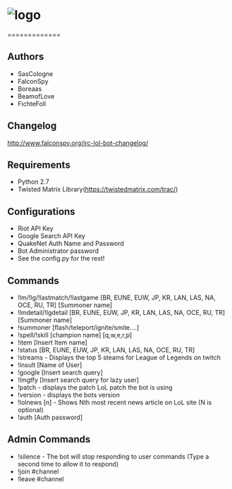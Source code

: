 # ![logo](http://i.imgur.com/MR1rEop.png)
=============

## Authors
* SasCologne
* FalconSpy
* Boreaas
* BeamofLove
* FichteFoll

## Changelog
http://www.falconspy.org/irc-lol-bot-changelog/

## Requirements
* Python 2.7
* Twisted Matrix Library(https://twistedmatrix.com/trac/)

## Configurations
* Riot API Key
* Google Search API Key
* QuakeNet Auth Name and Password
* Bot Administrator password
* See the config.py for the rest!

## Commands
* !lm/!lg/!lastmatch/!lastgame [BR, EUNE, EUW, JP, KR, LAN, LAS, NA, OCE, RU, TR] [Summoner name]
* !lmdetail/!lgdetail [BR, EUNE, EUW, JP, KR, LAN, LAS, NA, OCE, RU, TR] [Summoner name]
* !summoner [flash/teleport/ignite/smite....]
* !spell/!skill [champion name] [q,w,e,r,p]
* !item [Insert Item name]
* !status [BR, EUNE, EUW, JP, KR, LAN, LAS, NA, OCE, RU, TR]
* !streams  - Displays the top 5 steams for League of Legends on twitch
* !insult [Name of User]
* !google [Insert search query]
* !lmgtfy [Insert search query for lazy user]
* !patch - displays the patch LoL patch the bot is using
* !version - displays the bots version
* !lolnews [n] - Shows Nth most recent news article on LoL site (N is optional)
* !auth [Auth password]

## Admin Commands
* !silence - The bot will stop responding to user commands (Type a second time to allow it to respond)
* !join #channel
* !leave #channel